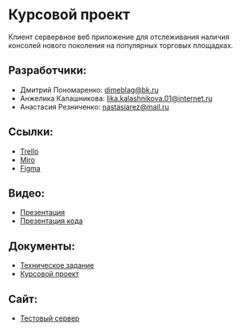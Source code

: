 # Курсовой проект

Клиент сервервное веб приложение для отслеживания наличия консолей нового поколения на популярных торговых площадках.

## Разработчики:

+ Дмитрий Пономаренко: <dimeblag@bk.ru>
+ Анжелика Калашникова: <lika.kalashnikova.01@internet.ru>
+ Анастасия Резниченко: <nastasiarez@mail.ru>
## Ссылки:
+ [Trello](https://trello.com/b/Mye4KTh0/задачи)
+ [Miro](https://miro.com/app/board/uXjVOFQo_iY=/)
+ [Figma](https://www.figma.com/file/RA5cZbid5lvd56mCNshUpM/%D0%A8%D0%B0%D0%B1%D0%BB%D0%BE%D0%BD-Ps5?node-id=0%3A1)
## Видео:
+ [Презентация](https://drive.google.com/file/d/1KLteJGt3HhKGK3WUViw3EP8v_1Gf3PfI/view?usp=sharing)
+ [Презентация кода](https://drive.google.com/file/d/1wQOPOsZ9_kz5Dm97ziIya7e1Xh-xy_Bi/view?usp=sharing)
## Документы:
+ [Техническое задание](https://docs.google.com/document/d/1ioIjIKAOCMQ_fB7QcZVjtced_nBpC3YG/)
+ [Курсовой проект](https://docs.google.com/document/d/1n0DDliTtWPf_nPZmmrkQQ8aD1W9IySPW/)
## Сайт:
+ [Тестовый сервер](https://console-check-4-2-2.herokuapp.com/)
